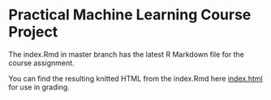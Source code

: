 # Practical Machine Learning Course Project

The index.Rmd in master branch has the latest R Markdown file for the course assignment.

You can find the resulting knitted HTML from the index.Rmd here [index.html](https://jeff-phil.github.io/PredMachLearn_015/) for use in grading.

